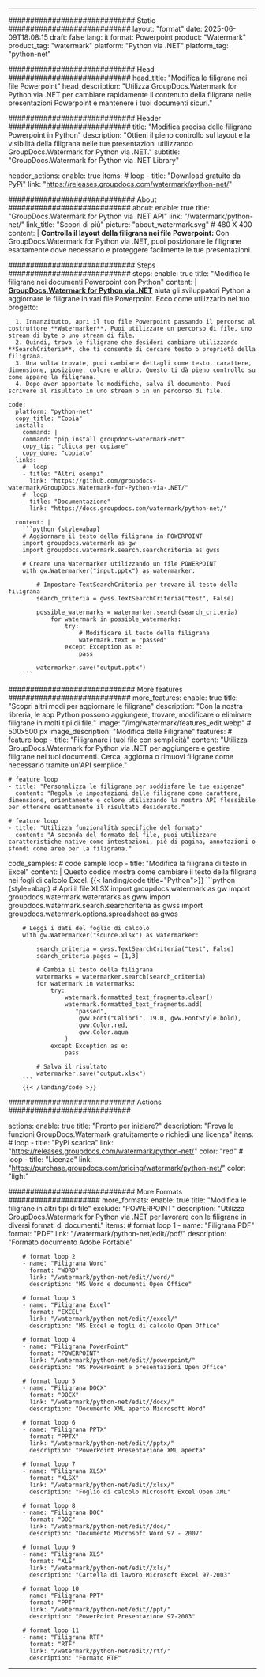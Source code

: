 
---
############################# Static ############################
layout: "format"
date:  2025-06-09T18:08:15
draft: false
lang: it
format: Powerpoint
product: "Watermark"
product_tag: "watermark"
platform: "Python via .NET"
platform_tag: "python-net"

############################# Head ############################
head_title: "Modifica le filigrane nei file Powerpoint"
head_description: "Utilizza GroupDocs.Watermark for Python via .NET per cambiare rapidamente il contenuto della filigrana nelle presentazioni Powerpoint e mantenere i tuoi documenti sicuri."

############################# Header ############################
title: "Modifica precisa delle filigrane Powerpoint in Python" 
description: "Ottieni il pieno controllo sul layout e la visibilità della filigrana nelle tue presentazioni utilizzando GroupDocs.Watermark for Python via .NET."
subtitle: "GroupDocs.Watermark for Python via .NET Library" 

header_actions:
  enable: true
  items:
    #  loop
    - title: "Download gratuito da PyPi"
      link: "https://releases.groupdocs.com/watermark/python-net/"
      
############################# About ############################
about:
    enable: true
    title: "GroupDocs.Watermark for Python via .NET API"
    link: "/watermark/python-net/"
    link_title: "Scopri di più"
    picture: "about_watermark.svg" # 480 X 400
    content: |
       **Controlla il layout della filigrana nei file Powerpoint:** Con GroupDocs.Watermark for Python via .NET, puoi posizionare le filigrane esattamente dove necessario e proteggere facilmente le tue presentazioni.

############################# Steps ############################
steps:
    enable: true
    title: "Modifica le filigrane nei documenti Powerpoint con Python"
    content: |
      **[GroupDocs.Watermark for Python via .NET](https://products.groupdocs.com/watermark/python-net/)** aiuta gli sviluppatori Python a aggiornare le filigrane in vari file Powerpoint. Ecco come utilizzarlo nel tuo progetto:
      
      1. Innanzitutto, apri il tuo file Powerpoint passando il percorso al costruttore **Watermarker**. Puoi utilizzare un percorso di file, uno stream di byte o uno stream di file.
      2. Quindi, trova le filigrane che desideri cambiare utilizzando **SearchCriteria**, che ti consente di cercare testo o proprietà della filigrana.
      3. Una volta trovate, puoi cambiare dettagli come testo, carattere, dimensione, posizione, colore e altro. Questo ti dà pieno controllo su come appare la filigrana.
      4. Dopo aver apportato le modifiche, salva il documento. Puoi scrivere il risultato in uno stream o in un percorso di file.
   
    code:
      platform: "python-net"
      copy_title: "Copia"
      install:
        command: |
        command: "pip install groupdocs-watermark-net"
        copy_tip: "clicca per copiare"
        copy_done: "copiato"
      links:
        #  loop
        - title: "Altri esempi"
          link: "https://github.com/groupdocs-watermark/GroupDocs.Watermark-for-Python-via-.NET/"
        #  loop
        - title: "Documentazione"
          link: "https://docs.groupdocs.com/watermark/python-net/"
          
      content: |
        ```python {style=abap}
        # Aggiornare il testo della filigrana in POWERPOINT
        import groupdocs.watermark as gw
        import groupdocs.watermark.search.searchcriteria as gwss

        # Creare una Watermarker utilizzando un file POWERPOINT
        with gw.Watermarker("input.pptx") as watermarker:

            # Impostare TextSearchCriteria per trovare il testo della filigrana
            search_criteria = gwss.TextSearchCriteria("test", False)

            possible_watermarks = watermarker.search(search_criteria)
                for watermark in possible_watermarks:
                    try:
                        # Modificare il testo della filigrana
                        watermark.text = "passed"
                    except Exception as e:
                        pass
            
            watermarker.save("output.pptx")
        ```            

############################# More features ############################
more_features:
  enable: true
  title: "Scopri altri modi per aggiornare le filigrane"
  description: "Con la nostra libreria, le app Python possono aggiungere, trovare, modificare o eliminare filigrane in molti tipi di file."
  image: "/img/watermark/features_edit.webp" # 500x500 px
  image_description: "Modifica delle Filigrane"
  features:
    # feature loop
    - title: "Filigranare i tuoi file con semplicità"
      content: "Utilizza GroupDocs.Watermark for Python via .NET per aggiungere e gestire filigrane nei tuoi documenti. Cerca, aggiorna o rimuovi filigrane come necessario tramite un'API semplice."

    # feature loop
    - title: "Personalizza le filigrane per soddisfare le tue esigenze"
      content: "Regola le impostazioni delle filigrane come carattere, dimensione, orientamento e colore utilizzando la nostra API flessibile per ottenere esattamente il risultato desiderato."

    # feature loop
    - title: "Utilizza funzionalità specifiche del formato"
      content: "A seconda del formato del file, puoi utilizzare caratteristiche native come intestazioni, piè di pagina, annotazioni o sfondi come aree per la filigrana."
      
  code_samples:
    # code sample loop
    - title: "Modifica la filigrana di testo in Excel"
      content: |
        Questo codice mostra come cambiare il testo della filigrana nei fogli di calcolo Excel.
        {{< landing/code title="Python">}}
        ```python {style=abap}
        # Apri il file XLSX
        import groupdocs.watermark as gw
        import groupdocs.watermark.watermarks as gww
        import groupdocs.watermark.search.searchcriteria as gwss
        import groupdocs.watermark.options.spreadsheet as gwos

        # Leggi i dati del foglio di calcolo
        with gw.Watermarker("source.xlsx") as watermarker:

            search_criteria = gwss.TextSearchCriteria("test", False)
            search_criteria.pages = [1,3]

            # Cambia il testo della filigrana
            watermarks = watermarker.search(search_criteria)
            for watermark in watermarks:
                try:
                    watermark.formatted_text_fragments.clear()
                    watermark.formatted_text_fragments.add(
                       "passed", 
                        gww.Font("Calibri", 19.0, gww.FontStyle.bold), 
                        gww.Color.red, 
                        gww.Color.aqua
                    )
                except Exception as e:
                    pass
        
            # Salva il risultato
            watermarker.save("output.xlsx")
        ```
        {{< /landing/code >}}


############################# Actions ############################

actions:
  enable: true
  title: "Pronto per iniziare?"
  description: "Prova le funzioni GroupDocs.Watermark gratuitamente o richiedi una licenza"
  items:
    #  loop
    - title: "PyPi scarica"
      link: "https://releases.groupdocs.com/watermark/python-net/"
      color: "red"
        #  loop
    - title: "Licenze"
      link: "https://purchase.groupdocs.com/pricing/watermark/python-net/"
      color: "light"


############################# More Formats #####################
more_formats:
    enable: true
    title: "Modifica le filigrane in altri tipi di file"
    exclude: "POWERPOINT"
    description: "Utilizza GroupDocs.Watermark for Python via .NET per lavorare con le filigrane in diversi formati di documenti."
    items: 
        # format loop 1
        - name: "Filigrana PDF"
          format: "PDF"
          link: "/watermark/python-net/edit//pdf/"
          description: "Formato documento Adobe Portable"

        # format loop 2
        - name: "Filigrana Word"
          format: "WORD"
          link: "/watermark/python-net/edit//word/"
          description: "MS Word e documenti Open Office"
          
        # format loop 3
        - name: "Filigrana Excel"
          format: "EXCEL"
          link: "/watermark/python-net/edit//excel/"
          description: "MS Excel e fogli di calcolo Open Office"

        # format loop 4
        - name: "Filigrana PowerPoint"
          format: "POWERPOINT"
          link: "/watermark/python-net/edit//powerpoint/"
          description: "MS PowerPoint e presentazioni Open Office"

        # format loop 5
        - name: "Filigrana DOCX"
          format: "DOCX"
          link: "/watermark/python-net/edit//docx/"
          description: "Documento XML aperto Microsoft Word"
          
        # format loop 6
        - name: "Filigrana PPTX"
          format: "PPTX"
          link: "/watermark/python-net/edit//pptx/"
          description: "PowerPoint Presentazione XML aperta"
          
        # format loop 7
        - name: "Filigrana XLSX"
          format: "XLSX"
          link: "/watermark/python-net/edit//xlsx/"
          description: "Foglio di calcolo Microsoft Excel Open XML"

        # format loop 8
        - name: "Filigrana DOC"
          format: "DOC"
          link: "/watermark/python-net/edit//doc/"
          description: "Documento Microsoft Word 97 - 2007"

        # format loop 9
        - name: "Filigrana XLS"
          format: "XLS"
          link: "/watermark/python-net/edit//xls/"
          description: "Cartella di lavoro Microsoft Excel 97-2003"

        # format loop 10
        - name: "Filigrana PPT"
          format: "PPT"
          link: "/watermark/python-net/edit//ppt/"
          description: "PowerPoint Presentazione 97-2003"

        # format loop 11
        - name: "Filigrana RTF"
          format: "RTF"
          link: "/watermark/python-net/edit//rtf/"
          description: "Formato RTF"

---